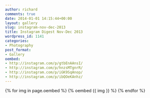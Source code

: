 ```yaml
---
author: richard
comments: true
date: 2014-01-01 14:15:44+00:00
layout: gallery
slug: instagram-nov-dec-2013
title: Instagram Digest Nov-Dec 2013
wordpress_id: 1141
categories:
- Photography
post_format:
- Gallery
oembed:
- http://instagram.com/p/gtbEnAAnsI/
- http://instagram.com/p/hnzsMTgnrR/
- http://instagram.com/p/iGK9SqAnop/
- http://instagram.com/p/ibQOeKAnhz/
---
```


{% for img in page.oembed %}
{% oembed  {{ img }} %}
{% endfor %}